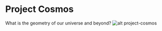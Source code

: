 # Project Cosmos
What is the geometry of our universe and beyond?
![alt project-cosmos](https://github.com/climateactionproject/cosmos/blob/main/background.jpg)
